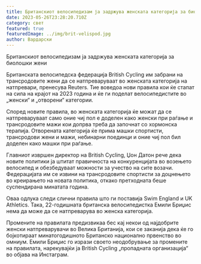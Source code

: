 ```yaml
---
title: Британскиот велосипедизам ја задржува женската категорија за биолошки жени
date: 2023-05-26T23:28:20.710Z
category: свет
featured: true
featuredImage: ../img/brit-velispod.jpg
author: Вардарски
---
```

Британскиот велосипедизам ја задржува женската категорија за биолошки жени

Британската велосипедска федерација British Cycling им забрани на трансродовите жени да се натпреваруваат во женската категорија на натпревари, пренесува Reuters. Тие воведоа нови правила кои ќе стапат на сила на крајот на 2023 година и ќе ги поделат велосипедистите во „женски“ и „отворени“ категории.

Според новите правила, во женската категорија ќе можат да се натпреваруваат само оние чиј пол е доделен како женски при раѓање и трансродовите мажи кои допрва треба да започнат со хормонска терапија. Отворената категорија ќе прима машки спортисти, трансродови жени и мажи, небинарни поединци и оние чиј пол бил доделен како машки при раѓање.

Главниот извршен директор на British Cycling, Џон Датон рече дека новите политики ја штитат правичноста на конкуренцијата во возењето велосипед и обезбедуваат можности за учество на сите возачи. Федерацијата им се извини на трансродовите спортисти за доцнењето во креирањето на новата политика, откако претходната беше суспендирана минатата година.

Оваа одлука следи слични правила што ги поставија Swim England и UK Athletics. Така, 22-годишната британска велосипедистка Емили Бриџис нема да може да се натпреварува во женска категорија.

Промените на правилата предизвикаа бес кај некои од најдобрите женски натпреварувачи во Велика Британија, кои се заканија дека ќе го бојкотираат минатогодишното Британско национално првенство во омниум. Емили Бриџис го изрази своето неодобрување за промените на правилата, нарекувајќи ја British Cycling „пропадната организација“ во објава на Инстаграм.
